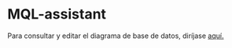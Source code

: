 # MQL-assistant

Para consultar y editar el diagrama de base de datos, diríjase [aquí.](https://www.lucidchart.com/invitations/accept/009bad94-950c-4bb7-8fe3-7e16a49ca857)
